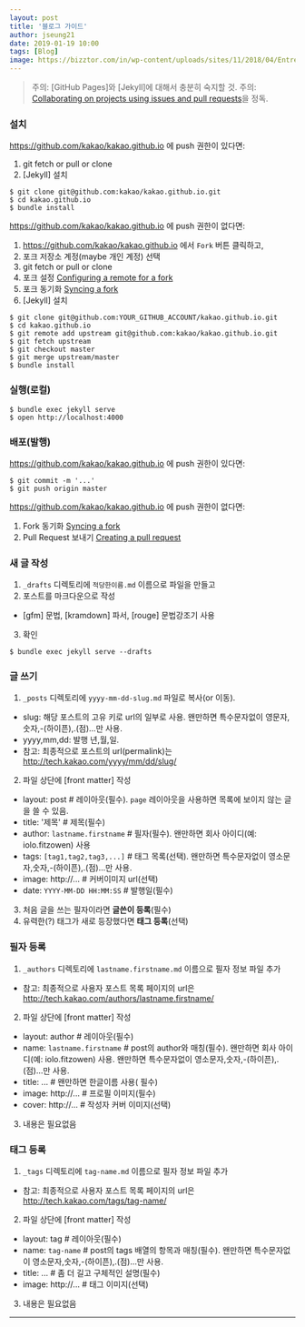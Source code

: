 ```yaml
---
layout: post
title: '블로그 가이드'
author: jseung21
date: 2019-01-19 10:00
tags: [Blog]
image: https://bizztor.com/in/wp-content/uploads/sites/11/2018/04/Entrepreneur-Blogs.jpg
---
```


> 주의: [GitHub Pages]와 [Jekyll]에 대해서 충분히 숙지할 것.
> 주의: [Collaborating on projects using issues and pull requests](https://help.github.com/categories/collaborating-on-projects-using-issues-and-pull-requests/)을 정독.


### 설치

<https://github.com/kakao/kakao.github.io> 에 push 권한이 있다면:

1. git fetch or pull or clone
2. [Jekyll] 설치

```console
$ git clone git@github.com:kakao/kakao.github.io.git
$ cd kakao.github.io
$ bundle install
```

<https://github.com/kakao/kakao.github.io> 에 push 권한이 없다면:

1. <https://github.com/kakao/kakao.github.io> 에서 `Fork` 버튼 클릭하고,
2. 포크 저장소 계정(maybe 개인 계정) 선택
3. git fetch or pull or clone
4. 포크 설정 [Configuring a remote for a fork](https://help.github.com/articles/configuring-a-remote-for-a-fork/)
5. 포크 동기화 [Syncing a fork](https://help.github.com/articles/syncing-a-fork/)
6. [Jekyll] 설치

```console
$ git clone git@github.com:YOUR_GITHUB_ACCOUNT/kakao.github.io.git
$ cd kakao.github.io
$ git remote add upstream git@github.com:kakao/kakao.github.io.git
$ git fetch upstream
$ git checkout master
$ git merge upstream/master
$ bundle install
```

### 실행(로컬)

```
$ bundle exec jekyll serve
$ open http://localhost:4000
```

### 배포(발행)

<https://github.com/kakao/kakao.github.io> 에 push 권한이 있다면:

```
$ git commit -m '...'
$ git push origin master
````

<https://github.com/kakao/kakao.github.io> 에 push 권한이 없다면:

1. Fork 동기화 [Syncing a fork](https://help.github.com/articles/syncing-a-fork/)
2. Pull Request 보내기 [Creating a pull request](https://help.github.com/articles/creating-a-pull-request/)

### 새 글 작성

1. `_drafts` 디렉토리에 `적당한이름.md` 이름으로 파일을 만들고
2. 포스트를 마크다운으로 작성
  - [gfm] 문법, [kramdown] 파서, [rouge] 문법강조기 사용
3. 확인 
```
$ bundle exec jekyll serve --drafts
```

### 글 쓰기

1. `_posts` 디렉토리에 `yyyy-mm-dd-slug.md` 파일로 복사(or 이동).
 - slug: 해당 포스트의 고유 키로 url의 일부로 사용. 왠만하면 특수문자없이 영문자,숫자,-(하이픈),.(점)...만 사용.
 - yyyy,mm,dd: 발행 년,월,일.
 - 참고: 최종적으로 포스트의 url(permalink)는 http://tech.kakao.com/yyyy/mm/dd/slug/
2. 파일 상단에 [front matter] 작성
 - layout: post # 레이아웃(필수). `page` 레이아웃을 사용하면 목록에 보이지 않는 글을 쓸 수 있음.
 - title: '제목' # 제목(필수)
 - author: `lastname.firstname` # 필자(필수). 왠만하면 회사 아이디(예: iolo.fitzowen) 사용
 - tags: `[tag1,tag2,tag3,...]` # 태그 목록(선택). 왠만하면 특수문자없이 영소문자,숫자,-(하이픈),.(점)...만 사용.
 - image: http://... # 커버이미지 url(선택)
 - date: `YYYY-MM-DD HH:MM:SS` # 발행일(필수)
3. 처음 글을 쓰는 필자이라면 **글쓴이 등록**(필수)
4. 유력한(?) 태그가 새로 등장했다면 **태그 등록**(선택)

### 필자 등록

1. `_authors` 디렉토리에 `lastname.firstname.md` 이름으로 필자 정보 파일 추가
 - 참고: 최종적으로 사용자 포스트 목록 페이지의 url은 http://tech.kakao.com/authors/lastname.firstname/
2. 파일 상단에 [front matter] 작성
 - layout: author # 레이아웃(필수)
 - name: `lastname.firstname` # post의 author와 매칭(필수). 왠만하면 회사 아이디(예: iolo.fitzowen) 사용. 왠만하면 특수문자없이 영소문자,숫자,-(하이픈),.(점)...만 사용.
 - title: ... # 왠만하면 한글이름 사용( 필수)
 - image: http://... # 프로필 이미지(필수)
 - cover: http://... # 작성자 커버 이미지(선택)
3. 내용은 필요없음

### 태그 등록

1. `_tags` 디렉토리에 `tag-name.md` 이름으로 필자 정보 파일 추가
 - 참고: 최종적으로 사용자 포스트 목록 페이지의 url은 http://tech.kakao.com/tags/tag-name/
2. 파일 상단에 [front matter] 작성
 - layout: tag # 레이아웃(필수)
 - name: `tag-name` # post의 tags 배열의 항목과 매칭(필수). 왠만하면 특수문자없이 영소문자,숫자,-(하이픈),.(점)...만 사용.
 - title: ... # 좀 더 길고 구체적인 설명(필수)
 - image: http://... # 태그 이미지(선택)
3. 내용은 필요없음

---

